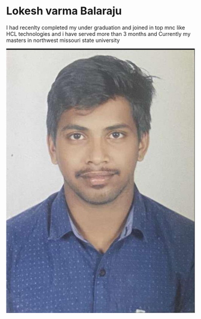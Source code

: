 # Lokesh varma Balaraju

I had recenlty completed my under graduation and joined in top mnc like HCL technologies and i have served more than 3 months and Currently my masters in northwest missouri state university


![calling the!](lokeshvarma.jpeg)